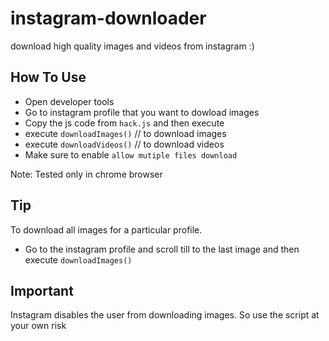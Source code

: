 # instagram-downloader
download high quality images and videos from instagram :)

## How To Use
- Open developer tools
- Go to instagram profile that you want to dowload images
- Copy the js code from `hack.js` and then execute
- execute `downloadImages()` // to download images
- execute `downloadVideos()` // to download videos
- Make sure to enable `allow mutiple files download`

Note: Tested only in chrome browser

## Tip
To download all images for a particular profile.
- Go to the instagram profile and scroll till to the last image and then execute `downloadImages()`

## Important
Instagram disables the user from downloading images. So use the script at your own risk
